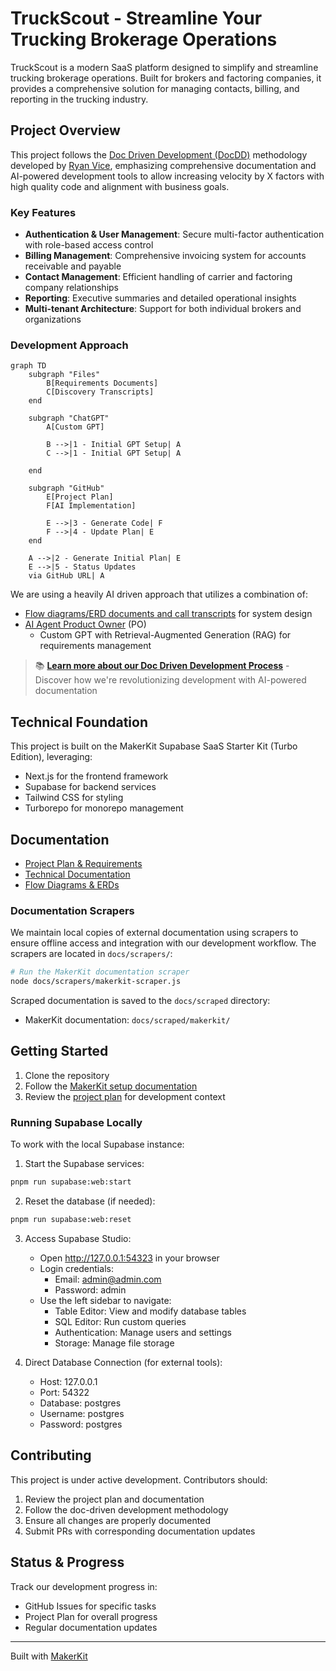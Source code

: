 # TruckScout - Streamline Your Trucking Brokerage Operations

TruckScout is a modern SaaS platform designed to simplify and streamline trucking brokerage operations. Built for brokers and factoring companies, it provides a comprehensive solution for managing contacts, billing, and reporting in the trucking industry.

## Project Overview

This project follows the [Doc Driven Development (DocDD)](https://docdrivendev.com/) methodology developed by [Ryan Vice](https://www.linkedin.com/in/ryanvice/), emphasizing comprehensive documentation and AI-powered development tools to allow increasing velocity by X factors with high quality code and alignment with business goals.

### Key Features

- **Authentication & User Management**: Secure multi-factor authentication with role-based access control
- **Billing Management**: Comprehensive invoicing system for accounts receivable and payable
- **Contact Management**: Efficient handling of carrier and factoring company relationships
- **Reporting**: Executive summaries and detailed operational insights
- **Multi-tenant Architecture**: Support for both individual brokers and organizations

### Development Approach

```mermaid
graph TD
    subgraph "Files"
        B[Requirements Documents]
        C[Discovery Transcripts]
    end

    subgraph "ChatGPT"
        A[Custom GPT]
        
        B -->|1 - Initial GPT Setup| A
        C -->|1 - Initial GPT Setup| A

    end

    subgraph "GitHub"
        E[Project Plan]
        F[AI Implementation]
        
        E -->|3 - Generate Code| F
        F -->|4 - Update Plan| E
    end

    A -->|2 - Generate Initial Plan| E
    E -->|5 - Status Updates
    via GitHub URL| A
```

We are using a heavily AI driven approach that utilizes a combination of:
- [Flow diagrams/ERD documents and call transcripts](docs/requirements/rag) for system design
- [AI Agent Product Owner](https://chatgpt.com/g/g-67545b7de2088191b29e78715371ac98-truck-scout-product-owner) (PO) 
  - Custom GPT with Retrieval-Augmented Generation (RAG) for requirements management

> 📚 **[Learn more about our Doc Driven Development Process](docs/doc-driven-development.md)** - Discover how we're revolutionizing development with AI-powered documentation

## Technical Foundation

This project is built on the MakerKit Supabase SaaS Starter Kit (Turbo Edition), leveraging:
- Next.js for the frontend framework
- Supabase for backend services
- Tailwind CSS for styling
- Turborepo for monorepo management

## Documentation

- [Project Plan & Requirements](/docs/requirements/initial_project_plan.md)
- [Technical Documentation](https://makerkit.dev/docs/next-supabase-turbo/introduction)
- [Flow Diagrams & ERDs](/docs/requirements/rag/)

### Documentation Scrapers

We maintain local copies of external documentation using scrapers to ensure offline access and integration with our development workflow. The scrapers are located in `docs/scrapers/`:

```bash
# Run the MakerKit documentation scraper
node docs/scrapers/makerkit-scraper.js
```

Scraped documentation is saved to the `docs/scraped` directory:
- MakerKit documentation: `docs/scraped/makerkit/`

## Getting Started

1. Clone the repository
2. Follow the [MakerKit setup documentation](https://makerkit.dev/docs/next-supabase-turbo/introduction)
3. Review the [project plan](/docs/requirements/initial_project_plan.md) for development context

### Running Supabase Locally

To work with the local Supabase instance:

1. Start the Supabase services:
```bash
pnpm run supabase:web:start
```

2. Reset the database (if needed):
```bash
pnpm run supabase:web:reset
```

3. Access Supabase Studio:
   - Open http://127.0.0.1:54323 in your browser
   - Login credentials:
     - Email: admin@admin.com
     - Password: admin
   - Use the left sidebar to navigate:
     - Table Editor: View and modify database tables
     - SQL Editor: Run custom queries
     - Authentication: Manage users and settings
     - Storage: Manage file storage

4. Direct Database Connection (for external tools):
   - Host: 127.0.0.1
   - Port: 54322
   - Database: postgres
   - Username: postgres
   - Password: postgres

## Contributing

This project is under active development. Contributors should:
1. Review the project plan and documentation
2. Follow the doc-driven development methodology
3. Ensure all changes are properly documented
4. Submit PRs with corresponding documentation updates

## Status & Progress

Track our development progress in:
- GitHub Issues for specific tasks
- Project Plan for overall progress
- Regular documentation updates

---

Built with [MakerKit](https://makerkit.dev/)
